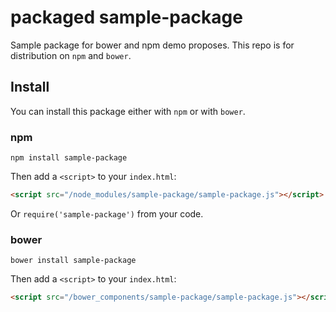 # packaged sample-package

Sample package for bower and npm demo proposes. 
This repo is for distribution on `npm` and `bower`.  

## Install

You can install this package either with `npm` or with `bower`.

### npm

```shell
npm install sample-package
```

Then add a `<script>` to your `index.html`:

```html
<script src="/node_modules/sample-package/sample-package.js"></script>
```

Or `require('sample-package')` from your code.

### bower

```shell
bower install sample-package
```

Then add a `<script>` to your `index.html`:

```html
<script src="/bower_components/sample-package/sample-package.js"></script>
```
